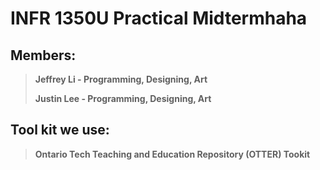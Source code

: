 # INFR 1350U Practical Midtermhaha
## Members:
> **Jeffrey Li - Programming, Designing, Art**
> 
> **Justin Lee - Programming, Designing, Art**

## Tool kit we use:
> **Ontario Tech Teaching and Education Repository (OTTER) Tookit**
